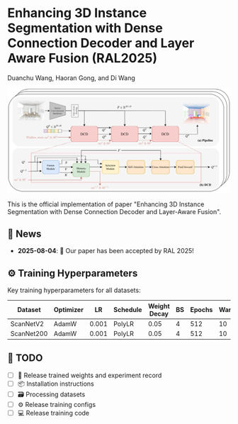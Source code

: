 # Enhancing 3D Instance Segmentation with Dense Connection Decoder and Layer Aware Fusion (RAL2025)

Duanchu Wang, Haoran Gong, and Di Wang

![Overview](docs/overview.png)

This is the official implementation of paper "Enhancing 3D Instance Segmentation with Dense Connection Decoder and Layer-Aware Fusion".



## 📰 News
- **2025-08-04**: 🎉 Our paper has been accepted by RAL 2025!

## ⚙️ Training Hyperparameters

Key training hyperparameters for all datasets:

| Dataset | Optimizer | LR | Schedule | Weight Decay | BS | Epochs | Warmup |
|---------|-----------|---|--------|--------------|----|--------|--------|
| ScanNetV2 | AdamW | 0.001 | PolyLR | 0.05 | 4 | 512 | 10 |
| ScanNet200 | AdamW | 0.001| PolyLR | 0.05 | 4 | 512 | 10 |

## 📝 TODO
- [ ] 🚀 Release trained weights and experiment record
- [ ] 📦 Installation instructions
- [ ] 🗃️ Processing datasets
- [ ] ⚙️ Release training configs
- [ ] 💻 Release training code
